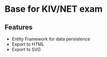 # Base for KIV/NET exam

## Features
 - Entity Framework for data persistence
 - Export to HTML
 - Export to SVG